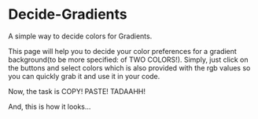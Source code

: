 # Decide-Gradients
A simple way to decide colors for Gradients.


This page will help you to decide your color preferences for a gradient background(to be more specified: of TWO COLORS!).
 Simply, just click on the buttons and select colors which is also provided with the rgb values so you can quickly grab it and use it in your code.

Now, the task is COPY! PASTE! TADAAHH!

And, this is how it looks...




